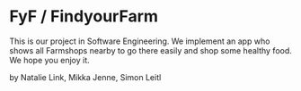 # FyF / FindyourFarm
This is our project in Software Engineering.
We implement an app who shows all Farmshops nearby to go there easily and shop some healthy food.
We hope you enjoy it.

by Natalie Link, Mikka Jenne, Simon Leitl
